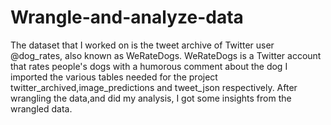 # Wrangle-and-analyze-data

The dataset that I worked on is the tweet archive of Twitter user @dog_rates, also known as 
WeRateDogs. WeRateDogs is a Twitter account that rates people's dogs with a humorous comment 
about the dog
I imported the various tables needed for the project twitter_archived,image_predictions and tweet_json
respectively.
After wrangling the data,and did my analysis, I got some insights from the wrangled data.
